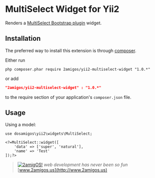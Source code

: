MultiSelect Widget for Yii2
==============================

Renders a [MultiSelect Bootstrap plugin](http://davidstutz.github.io/bootstrap-multiselect) widget.

Installation
------------
The preferred way to install this extension is through [composer](http://getcomposer.org/download/).

Either run

```
php composer.phar require 2amigos/yii2-multiselect-widget "1.0.*"
```
or add

```json
"2amigos/yii2-multiselect-widget" : "1.0.*"
```

to the require section of your application's `composer.json` file.

Usage
-----
Using a model:

```
use dosamigos\yii2\widgets\MultiSelect;

<?=MultiSelect::widget([
    'data' => ['super', 'natural'],
    'name' => 'Test'
]);?>
```

> [![2amigOS!](http://www.gravatar.com/avatar/55363394d72945ff7ed312556ec041e0.png)](http://www.2amigos.us)
<i>web development has never been so fun</i>
[www.2amigos.us](http://www.2amigos.us)